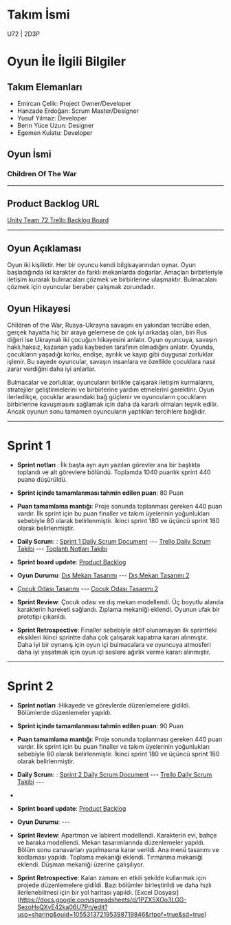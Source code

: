 # **Takım İsmi**

 U72 | 2D3P

# Oyun İle İlgili Bilgiler

## Takım Elemanları

- Emircan Çelik: Project Owner/Developer
- Hanzade Erdoğan: Scrum Master/Designer
- Yusuf Yılmaz: Developer
- Berin Yüce Uzun: Designer
- Egemen Kulatu: Developer


## Oyun İsmi

### Children Of The War

---

## Product Backlog URL

[Unity Team 72 Trello Backlog Board](https://trello.com/invite/b/Ys3W3UHd/ATTIf9f0b516ec113cedde0fad232ba8efa5FF63BBD7/u72-2d3p)
 
---


## Oyun Açıklaması


Oyun iki kişiliktir. Her bir oyuncu kendi bilgisayarından oynar. Oyun başladığında iki karakter de farklı mekanlarda doğarlar. Amaçları birbirleriyle iletişim kurarak bulmacaları çözmek ve birbirlerine ulaşmaktır. Bulmacaları çözmek için oyuncular beraber çalışmak zorundadır.


## Oyun Hikayesi


Children of the War, Rusya-Ukrayna savaşını en yakından tecrübe eden, gerçek hayatta hiç bir araya gelemese de çok iyi arkadaş olan, biri Rus diğeri ise Ukraynalı iki çocuğun hikayesini anlatır.  Oyun oyuncuya, savaşın haklı,haksız, kazanan yada kaybeden tarafının olmadığını anlatır. Oyunda, çocukların yaşadığı korku, endişe, ayrılık ve kayıp gibi duygusal zorluklar işlenir. Bu sayede oyuncular, savaşın insanlara ve özellikle çocuklara nasıl zarar verdiğini daha iyi anlarlar.

Bulmacalar ve zorluklar, oyuncuların birlikte çalışarak iletişim kurmalarını, stratejiler geliştirmelerini ve birbirlerine yardım etmelerini gerektirir. Oyun ilerledikçe, çocuklar arasındaki bağ güçlenir ve oyuncuların çocukların birbirlerine kavuşmasını sağlamak için daha da kararlı olmaları teşvik edilir. Ancak oyunun sonu tamamen oyuncuların yaptıkları tercihlere bağlıdır.

---

# Sprint 1


- **Sprint notları** : İlk başta ayrı ayrı yazılan görevler ana bir başlıkta toplandı ve alt görevlere bölündü. Toplamda 1040 puanlık sprint 440 puana düşürüldü.

- **Sprint içinde tamamlanması tahmin edilen puan**: 80 Puan


- **Puan tamamlama mantığı**: Proje sonunda toplanması gereken 440 puan vardır. İlk sprint için bu puan finaller ve takım üyelerinin yoğunlukları sebebiyle 80 olarak belirlenmiştir. İkinci sprint 180 ve üçüncü sprint 180 olarak belirlenmiştir.

- **Daily Scrum**: : [Sprint 1 Daily Scrum Document]( https://docs.google.com/document/d/1zD5CiMP434ryBaIk0ReDqa0qdKqtF18I/edit?usp=sharing&ouid=110170457476283940620&rtpof=true&sd=true) --- [Trello Daily Scrum Takibi](https://drive.google.com/file/d/1oQoO7kpa3sZCgdd7HkcJP6szl00RN3UA/view?usp=sharing) --- [Toplantı Notları Takibi](https://drive.google.com/file/d/16FsVURLHHn6VWc_apVhbaGiojQ1Uxs97/view?usp=sharing)

- **Sprint board update**: 
[Product Backlog](https://drive.google.com/file/d/1FHT9CH0pnUxR8YME_3yyR-s43BW-AKAF/view?usp=sharing) 


- **Oyun Durumu**: [Dış Mekan Tasarımı](https://drive.google.com/file/d/12F7gkFNahEhF035awLYAgT6Mqw0ZlYx2/view?usp=sharing) --- [Dış Mekan Tasarımı 2](https://drive.google.com/file/d/1QjPjW6MR-oeUmoVoRaBUlRF515-YL0EB/view?usp=sharing)
 - [Çocuk Odası Tasarımı](https://drive.google.com/file/d/1g793z-4JPy242DrItTFfCVBk-FU0pdeZ/view?usp=sharing) --- [Çocuk Odası Tasarımı 2 ](https://drive.google.com/file/d/1cI70WP_knZP5-7-OCVejAE2_vpMF7zi5/view?usp=sharing)
  
  
- **Sprint Review**: Çocuk odası ve dış mekan modellendi. Üç boyutlu alanda karakterin hareketi sağlandı. Zıplama mekaniği eklendi. Oyunun ufak bir prototipi çıkarıldı.


- **Sprint Retrospective**:
  Finaller sebebiyle aktif olunamayan ilk sprintteki eksikleri ikinci sprintte daha çok çalışarak kapatma kararı alınmıştır.
  Daha iyi bir oynanış için oyun içi bulmacalara ve oyuncuya atmosferi daha iyi yaşatmak için oyun içi seslere ağırlık verme kararı alınmıştır.
  
  


---

# Sprint 2


- **Sprint notları** :Hikayede ve görevlerde düzenlemelere gidildi. Bölümlerde düzenlemeler yapıldı. 

- **Sprint içinde tamamlanması tahmin edilen puan**: 90 Puan


- **Puan tamamlama mantığı**: Proje sonunda toplanması gereken 440 puan vardır. İlk sprint için bu puan finaller ve takım üyelerinin yoğunlukları sebebiyle 80 olarak belirlenmiştir. İkinci sprint 180 ve üçüncü sprint 180 olarak belirlenmiştir.

- **Daily Scrum**: : [Sprint 2 Daily Scrum Document](https://docs.google.com/document/d/1zD5CiMP434ryBaIk0ReDqa0qdKqtF18I/edit?usp=sharing&ouid=110170457476283940620&rtpof=true&sd=true) --- [Trello Daily Scrum Takibi](https://drive.google.com/file/d/1uJPkn9dufAo44sywl_Sd79a-9ZkKUccq/view?usp=sharing) ---
- 
- **Sprint board update**: 
[Product Backlog](https://drive.google.com/file/d/1k6xs54JRP1XIi1xM4I7oxyQ5JtHxsiB0/view?usp=sharing) 


- **Oyun Durumu**: --- 
  
  
- **Sprint Review**: Apartman ve labirent modellendi. Karakterin evi, bahçe ve baraka modellendi. Mekan tasarımlarında düzenlemeler yapıldı. Bölüm sonu canavarları yapılmasına karar verildi. Ana menü tasarımı ve kodlaması yapıldı. Toplama mekaniği eklendi. Tırmanma mekaniği eklendi. Düşman mekaniği üzerine çalışılıyor.

- **Sprint Retrospective**:
Kalan zamanı en etkili şekilde kullanmak için projede düzenlemelere gidildi. Bazı bölümler birleştirildi ve daha hızlı ilerlenebilmesi için bir yol haritası yapıldı. [Excel Dosyası] (https://docs.google.com/spreadsheets/d/1PZX5XOo3LGG-SezoHsQXvE42ka06U7Pn/edit?usp=sharing&ouid=105531372195398719846&rtpof=true&sd=true)


